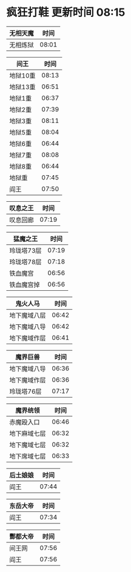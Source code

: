 # 疯狂打鞋 更新时间 08:15

| 无相天魔   | 时间    |
|--------|-------|
| 无相炼狱 | 08:01 |

| 间王   | 时间    |
|--------|-------|
| 地狱10重 | 08:13 |
| 地狱13重 | 06:51 |
| 地狱1重 | 06:37 |
| 地狱2重 | 07:39 |
| 地狱3重 | 08:11 |
| 地狱5重 | 08:04 |
| 地狱6重 | 06:44 |
| 地狱7重 | 08:08 |
| 地狱8重 | 06:44 |
| 地狱重 | 07:45 |
| 阎王 | 07:50 |

| 叹息之王   | 时间    |
|--------|-------|
| 叹息回廊 | 07:19 |

| 猛魔之王   | 时间    |
|--------|-------|
| 玲珑塔73层 | 07:19 |
| 玲珑塔78层 | 07:18 |
| 铁血魔宫 | 06:56 |
| 铁血魔宫掉 | 06:56 |

| 鬼火人马   | 时间    |
|--------|-------|
| 地下魔域八层 | 06:42 |
| 地下魔域八导 | 06:42 |
| 地下魔域作层 | 06:41 |

| 魔界巨兽   | 时间    |
|--------|-------|
| 地下魔域八导 | 06:36 |
| 地下魔域作层 | 06:36 |
| 玲珑塔76层 | 07:17 |

| 魔界统领   | 时间    |
|--------|-------|
| 赤魔殴入口 | 06:46 |
| 地下麻域七层 | 06:32 |
| 地下魔域七层 | 06:32 |
| 地下席域七层 | 06:33 |

| 后土娘娘   | 时间    |
|--------|-------|
| 阎王 | 07:44 |

| 东岳大帝   | 时间    |
|--------|-------|
| 阎王 | 07:34 |

| 酆都大帝   | 时间    |
|--------|-------|
| 间王网 | 07:56 |
| 阎王 | 07:56 |